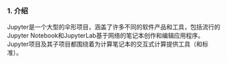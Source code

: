 ### 1. 介绍

Jupyter是一个大型的伞形项目，涵盖了许多不同的软件产品和工具，包括流行的Jupyter Notebook和JupyterLab基于网络的笔记本创作和编辑应用程序。Jupyter项目及其子项目都围绕着为计算笔记本的交互式计算提供工具（和标准）。

